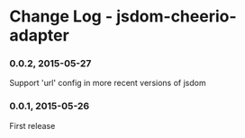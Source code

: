 # Change Log - jsdom-cheerio-adapter

### 0.0.2, 2015-05-27
Support 'url' config in more recent versions of jsdom

### 0.0.1, 2015-05-26
First release